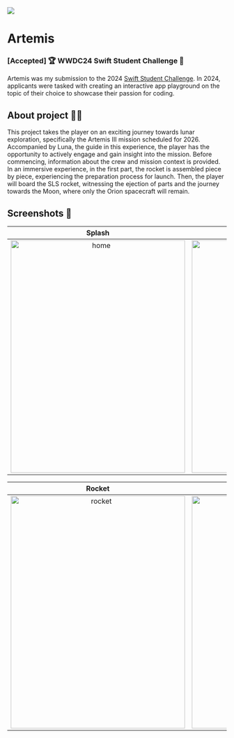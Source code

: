 <img src="https://media.discordapp.net/attachments/1113871889497083968/1223431128791126026/github.png?ex=6619d407&is=66075f07&hm=a817e56a7c2f9c57e2571f36347801479427ba31df16627fc0d32976b8de007a&=&format=webp&quality=lossless&width=1100&height=268">

# Artemis
### [Accepted] 🏆 WWDC24 Swift Student Challenge 

Artemis was my submission to the 2024 [Swift Student Challenge](https://developer.apple.com/swift-student-challenge/). In 2024, applicants were tasked with creating an interactive app playground on the topic of their choice to showcase their passion for coding.

## About project 🚀🌓
This project takes the player on an exciting journey towards lunar exploration, specifically the Artemis III mission scheduled for 2026. Accompanied by Luna, the guide in this experience, the player has the opportunity to actively engage and gain insight into the mission. Before commencing, information about the crew and mission context is provided. In an immersive experience, in the first part, the rocket is assembled piece by piece, experiencing the preparation process for launch. Then, the player will board the SLS rocket, witnessing the ejection of parts and the journey towards the Moon, where only the Orion spacecraft will remain.

## Screenshots 📸

Splash            |  Home
:-------------------------:|:-------------------------:
<img src="https://media.discordapp.net/attachments/1113871889497083968/1223437901636046929/SplashScreen.png?ex=6619da56&is=66076556&hm=d47bde607e5fe8c89338cfe16df36ccdfc418de24747f24cb769045551b6d615&=&format=webp&quality=lossless&width=524&height=700" alt="home" width="400" height="534"> | <img src="https://media.discordapp.net/attachments/1113871889497083968/1223432280584753172/1.png?ex=6619d519&is=66076019&hm=297c3e2fbabc12a83b21b67b773421790af62feed14dd5ef07585da37e8b9665&=&format=webp&quality=lossless&width=852&height=1136" alt="home" width="400" height="534">

Rocket            | Trajectory
:-------------------------:|:-------------------------:
<img src="https://media.discordapp.net/attachments/1113871889497083968/1223432281301975150/2.png?ex=6619d51a&is=6607601a&hm=4d95be29cc40b9a402d98f60a68392474e8280ade7816f241a92287866a509f0&=&format=webp&quality=lossless&width=852&height=1136" alt="rocket" width="400" height="534"> | <img src="https://media.discordapp.net/attachments/1113871889497083968/1223432281864015983/3.png?ex=6619d51a&is=6607601a&hm=d4af9c197f75d9d7beef21353920972a08a17657b0284bf9eaf8c705c72abe3c&=&format=webp&quality=lossless&width=852&height=1136" alt="trajectory" width="400" height="534">
